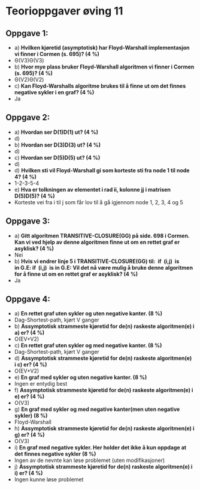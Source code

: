 # Teorioppgaver øving 11
## Oppgave 1:
 - a) **Hvilken kjøretid (asymptotisk) har Floyd-Warshall implementasjon vi finner i Cormen (s. 695)? (4 %)**
  - Θ(V3)Θ(V3)
 - b) **Hvor mye plass bruker Floyd-Warshall algoritmen vi finner i Cormen (s. 695)? (4 %)**
  - Θ(V2)Θ(V2)
 - c) **Kan Floyd-Warshalls algoritme brukes til å finne ut om det finnes negative sykler i en graf? (4 %)**
  - Ja

## Oppgave 2:
 - a) **Hvordan ser D(1)D(1) ut? (4 %)**
  - d)
 - b) **Hvordan ser D(3)D(3) ut? (4 %)**
  - d)
 - c) **Hvordan ser D(5)D(5) ut? (4 %)**
  - d)
 - d) **Hvilken sti vil Floyd-Warshall gi som korteste sti fra node 1 til node 4? (4 %)**
  - 1-2-3-5-4
 - e) **Hva er tolkningen av elementet i rad ii, kolonne jj i matrisen D(5)D(5)? (4 %)**
  - Korteste vei fra i til j som får lov til å gå igjennom node 1, 2, 3, 4 og 5

## Oppgave 3:
 - a) **Gitt algoritmen TRANSITIVE-CLOSURE(GG) på side. 698 i Cormen. Kan vi ved hjelp av denne algoritmen finne ut om en rettet graf er asyklisk? (4 %)**
  - Nei
 - b) **Hvis vi endrer linje 5 i TRANSITIVE-CLOSURE(GG) til:  if  (i,j)  is in G.E: if  (i,j)  is in G.E: Vil det nå være mulig å bruke denne algoritmen for å finne ut om en rettet graf er asyklisk? (4 %)**
  - Ja

## Oppgave 4:
 - a) **En rettet graf uten sykler og uten negative kanter. (8 %)**
  - Dag-Shortest-path, kjørt V ganger
 - b) **Assymptotisk strammeste kjøretid for de(n) raskeste algoritmen(e) i a) er? (4 %)**
  - O(EV+V2)
 - c) **En rettet graf uten sykler og med negative kanter. (8 %)**
  - Dag-Shortest-path, kjørt V ganger
 - d) **Assymptotisk strammeste kjøretid for de(n) raskeste algoritmen(e) i c) er? (4 %)**
  - O(EV+V2)
 - e) **En graf med sykler og uten negative kanter. (8 %)**
  - Ingen er entydig best
 - f) **Assymptotisk strammeste kjøretid for de(n) raskeste algoritmen(e) i e) er? (4 %)**
  - O(V3)
 - g) **En graf med sykler og med negative kanter(men uten negative sykler) (8 %)**
  - Floyd-Warshall
 - h) **Assymptotisk strammeste kjøretid for de(n) raskeste algoritmen(e) i g) er? (4 %)**
  - O(V3)
 - i) **En graf med negative sykler. Her holder det ikke å kun oppdage at det finnes negative sykler (8 %)**
  - Ingen av de nevnte kan løse problemet (uten modifikasjoner)
 - j) **Assymptotisk strammeste kjøretid for de(n) raskeste algoritmen(e) i i) er? (4 %)**
  - Ingen kunne løse problemet

